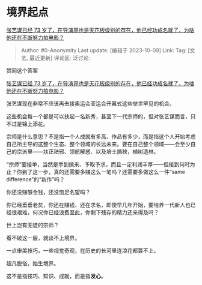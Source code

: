 # 境界起点
[张艺谋已经 73 岁了，在导演界也是天花板级别的存在，他已经功成名就了，为啥他还在不断努力拍电影？](https://www.zhihu.com/question/624711628/answer/3242027328)

> Author: #0-Anonymity
> Last update: [编辑于 2023-10-09]
> Link:
> Tag: [文艺, 最近更新]
> 评论区:
> 泛讨论:

赞同这个答案

[张艺谋已经 73 岁了，在导演界也是天花板级别的存在，他已经功成名就了，为啥他还在不断努力拍电影？](https://www.zhihu.com/question/624711628/answer/3241923755)

张艺谋现在非常不应该再去接奥运会亚运会开幕式这些举世罕见的机会。

这些机会每一个都是可以扶起一名新秀，甚至下一代宗师的，但对张艺谋而言，只不过是锦上添花。

宗师是什么意思？不是指一个人成就有多高、作品有多少，而是指这个人开始考虑自己所主导的这整个生态、整个领域的长远未来。要在自己整个领域——会至少自己的宗派里——扶正祛邪、领航解惑、以及培土插秧，植树造林。

“宗师”要接单，当然是手到擒来、予取予求，而且一定利润丰厚——但接到何时为止？你到了这一步，真的还需要多赚这么一笔吗？还需要多做这么一件“same difference”的“新作”吗？

你还没赚够金钱，还没饱足名望吗？

你已经垂垂老矣，你还在赚钱、还在求名，即使早几年开始，要培养一代新人也已经很艰难，何况你已经浪费至此，你剩下残存的精力还来得及吗？

世上岂有无徒的宗师？

看不破这一层，就谈不上境界。

一点审美技巧，一些视觉奇观，在历史的长河里连浪花都算不上。

超凡脱俗，始生境界。

这不是指技巧、知识、成就，而是指**发心**。